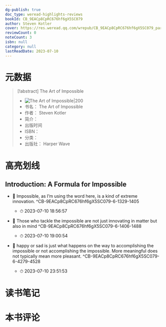 ```yaml
---
dg-publish: true
doc_type: weread-highlights-reviews
bookId: CB_9EACp8CpRC676hf6gX5SC079
author: Steven Kotler
cover: https://res.weread.qq.com/wrepub/CB_9EACp8CpRC676hf6gX5SC079_parsecover
reviewCount: 0
noteCount: 3
isbn: null
category: null
lastReadDate: 2023-07-10
---
```

# 元数据
> [!abstract] The Art of Impossible
> - ![ The Art of Impossible|200](https://res.weread.qq.com/wrepub/CB_9EACp8CpRC676hf6gX5SC079_parsecover)
> - 书名： The Art of Impossible
> - 作者： Steven Kotler
> - 简介： 
> - 出版时间 
> - ISBN： 
> - 分类： 
> - 出版社： Harper Wave

# 高亮划线

## Introduction: A Formula for Impossible


- 📌 Impossible, as I’m using the word here, is a kind of extreme innovation. ^CB-9EACp8CpRC676hf6gX5SC079-6-1329-1405
    - ⏱ 2023-07-10 18:56:57 

- 📌 Those who tackle the impossible are not just innovating in matter but also in mind ^CB-9EACp8CpRC676hf6gX5SC079-6-1406-1488
    - ⏱ 2023-07-10 19:00:54 

- 📌 happy or sad is just what happens on the way to accomplishing the impossible or not accomplishing the impossible. More meaningful does not typically mean more pleasant. ^CB-9EACp8CpRC676hf6gX5SC079-6-4279-4528
    - ⏱ 2023-07-10 23:51:53 
# 读书笔记

# 本书评论
